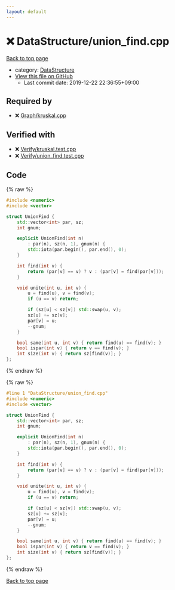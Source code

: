 ```yaml
---
layout: default
---
```


<!-- mathjax config similar to math.stackexchange -->
<script type="text/javascript" async
  src="https://cdnjs.cloudflare.com/ajax/libs/mathjax/2.7.5/MathJax.js?config=TeX-MML-AM_CHTML">
</script>
<script type="text/x-mathjax-config">
  MathJax.Hub.Config({
    TeX: { equationNumbers: { autoNumber: "AMS" }},
    tex2jax: {
      inlineMath: [ ['$','$'] ],
      processEscapes: true
    },
    "HTML-CSS": { matchFontHeight: false },
    displayAlign: "left",
    displayIndent: "2em"
  });
</script>

<script type="text/javascript" src="https://cdnjs.cloudflare.com/ajax/libs/jquery/3.4.1/jquery.min.js"></script>
<script src="https://cdn.jsdelivr.net/npm/jquery-balloon-js@1.1.2/jquery.balloon.min.js" integrity="sha256-ZEYs9VrgAeNuPvs15E39OsyOJaIkXEEt10fzxJ20+2I=" crossorigin="anonymous"></script>
<script type="text/javascript" src="../../assets/js/copy-button.js"></script>
<link rel="stylesheet" href="../../assets/css/copy-button.css" />


# :x: DataStructure/union_find.cpp

<a href="../../index.html">Back to top page</a>

* category: <a href="../../index.html#5e248f107086635fddcead5bf28943fc">DataStructure</a>
* <a href="{{ site.github.repository_url }}/blob/master/DataStructure/union_find.cpp">View this file on GitHub</a>
    - Last commit date: 2019-12-22 22:36:55+09:00




## Required by

* :x: <a href="../Graph/kruskal.cpp.html">Graph/kruskal.cpp</a>


## Verified with

* :x: <a href="../../verify/Verify/kruskal.test.cpp.html">Verify/kruskal.test.cpp</a>
* :x: <a href="../../verify/Verify/union_find.test.cpp.html">Verify/union_find.test.cpp</a>


## Code

<a id="unbundled"></a>
{% raw %}
```cpp
#include <numeric>
#include <vector>

struct UnionFind {
    std::vector<int> par, sz;
    int gnum;

    explicit UnionFind(int n)
        : par(n), sz(n, 1), gnum(n) {
        std::iota(par.begin(), par.end(), 0);
    }

    int find(int v) {
        return (par[v] == v) ? v : (par[v] = find(par[v]));
    }

    void unite(int u, int v) {
        u = find(u), v = find(v);
        if (u == v) return;

        if (sz[u] < sz[v]) std::swap(u, v);
        sz[u] += sz[v];
        par[v] = u;
        --gnum;
    }

    bool same(int u, int v) { return find(u) == find(v); }
    bool ispar(int v) { return v == find(v); }
    int size(int v) { return sz[find(v)]; }
};

```
{% endraw %}

<a id="bundled"></a>
{% raw %}
```cpp
#line 1 "DataStructure/union_find.cpp"
#include <numeric>
#include <vector>

struct UnionFind {
    std::vector<int> par, sz;
    int gnum;

    explicit UnionFind(int n)
        : par(n), sz(n, 1), gnum(n) {
        std::iota(par.begin(), par.end(), 0);
    }

    int find(int v) {
        return (par[v] == v) ? v : (par[v] = find(par[v]));
    }

    void unite(int u, int v) {
        u = find(u), v = find(v);
        if (u == v) return;

        if (sz[u] < sz[v]) std::swap(u, v);
        sz[u] += sz[v];
        par[v] = u;
        --gnum;
    }

    bool same(int u, int v) { return find(u) == find(v); }
    bool ispar(int v) { return v == find(v); }
    int size(int v) { return sz[find(v)]; }
};

```
{% endraw %}

<a href="../../index.html">Back to top page</a>

